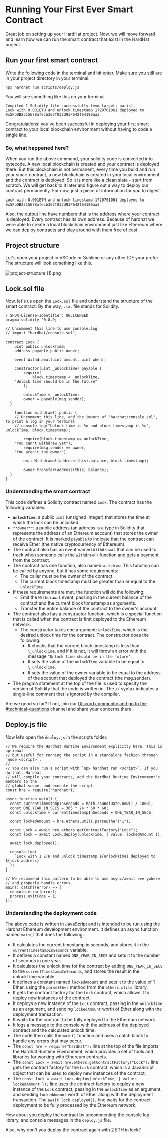 # Running Your First Ever Smart Contract

Great job on setting up your HardHat project. Now, we will move forward and learn how we can run the smart contract that exist in the HardHat project.

## Run your first smart contract

Write the following code in the terminal and hit enter. Make sure you still are in your project directory in your terminal.

```
npx hardhat run scripts/deploy.js
```

You will see something like this on your terminal.

```
Compiled 1 Solidity file successfully (evm target: paris).
Lock with 0.001ETH and unlock timestamp 1720701061 deployed to 0x5FbDB2315678afecb367f032d93F642f64180aa3
```

Congratulations! you've been successful in deploying your first smart contract to your local blockchain environment without having to code a single line.

### So, what happened here?

When you run the above command, your solidity code is converted into bytecode. A new local blockchain is created and your contract is deployed there. But this blockchain is not permanent, every time you build and run your smart contract, a new blockchain is created in your local environment and the contract is deployed. So it is more like a clean slate - start from scratch. We will get back to it later and figure out a way to deploy our contract permanently. For now, just a piece of information for you to digest.

```
Lock with 0.001ETH and unlock timestamp 1720701061 deployed to 0x5FbDB2315678afecb367f032d93F642f64180aa3
```

Also, the output line have numbers that is the address where your contract is deployed. Every contract has its own address. Because of hardhat we were able to create a local blockchain environment just like Ethereum where we can deploy contracts and play around with them free of cost.

## Project structure

Let's open your project in VSCode or Sublime or any other IDE your prefer. The structure will look something like this.

![project-structure (1).png](<https://github.com/0xmetaschool/Learning-Projects/blob/Add-GIFs-DAO/assests_for_all/How%20to%20write%20a%20smart%20contract%20and%20mint%20Elon%20Musk%20NFT%20on%20OpenSea/Running%20Your%20First%20Ever%20Smart%20Contract/project-structure_(1).png?raw=true>)

## Lock.sol file

Now, let's us open the `Lock.sol` file and understand the structure of the smart contract. By the way, `.sol` file stands for Solidity.

```
/ SPDX-License-Identifier: UNLICENSED
pragma solidity ^0.8.9;

// Uncomment this line to use console.log
// import "hardhat/console.sol";

contract Lock {
    uint public unlockTime;
    address payable public owner;

    event Withdrawal(uint amount, uint when);

    constructor(uint _unlockTime) payable {
        require(
            block.timestamp < _unlockTime,
    "Unlock time should be in the future"
        );

        unlockTime = _unlockTime;
        owner = payable(msg.sender);
  }

    function withdraw() public {
    // Uncomment this line, and the import of "hardhat/console.sol", to print a log in your terminal
    // console.log("Unlock time is %o and block timestamp is %o", unlockTime, block.timestamp);

        require(block.timestamp >= unlockTime,
    "You can't withdraw yet");
        require(msg.sender == owner,
    "You aren't the owner");

        emit Withdrawal(address(this).balance, block.timestamp);

        owner.transfer(address(this).balance);
  }
}

```

### Understanding the smart contract

This code defines a Solidity contract named `Lock`. The contract has the following variables:

- **`unlockTime`:** a public `uint` (unsigned integer) that stores the time at which the lock can be unlocked.
- `**owner**`_:_ a public address (an address is a type in Solidity that represents the address of an Ethereum account) that stores the owner of the contract. It is marked `payable` to indicate that the contract can receive Ether (the native cryptocurrency of Ethereum).
- The contract also has an event named `Withdrawal` that can be used to track when someone calls the `withdraw()` function and gets a payment from the contract.
- The contract has one function, also named `withdraw`. This function can be called by anyone, but it has some requirements:
  - The caller must be the owner of the contract.
  - The current block timestamp must be greater than or equal to the `unlockTime`.
- If these requirements are met, the function will do the following:
  - Emit the `Withdrawal` event, passing in the current balance of the contract and the current block timestamp as arguments.
  - Transfer the entire balance of the contract to the owner's account.
- The contract also has a constructor function, which is a special function that is called when the contract is first deployed to the Ethereum network.
  - The constructor takes one argument: `unlockTime`, which is the desired unlock time for the contract. The constructor does the following:
    - It checks that the current block timestamp is less than `\_unlockTime`, and if it is not, it will throw an error with the message `"Unlock time should be in the future"`.
    - It sets the value of the `unlockTime` variable to be equal to `\_unlockTime`.
    - It sets the value of the owner variable to be equal to the address of the account that deployed the contract (the msg.sender).
- The pragma statement at the top of the file is used to specify the version of Solidity that the code is written in. The `//` syntax indicates a single-line comment that is ignored by the compiler.

Are we good so far? If not, join our [Discord community and go to the #technical-questions](https://discord.com/channels/924956974628622346/1011880962801541120) channel and share your concerns there.

## Deploy.js file

Now let’s open the `deploy.js` in the scripts folder.

```
// We require the Hardhat Runtime Environment explicitly here. This is optional
// but useful for running the script in a standalone fashion through `node <script>`.
//
// You can also run a script with `npx hardhat run <script>`. If you do that, Hardhat
// will compile your contracts, add the Hardhat Runtime Environment's members to the
// global scope, and execute the script.
const hre = require("hardhat");

async function main() {
  const currentTimestampInSeconds = Math.round(Date.now() / 1000);
  const ONE_YEAR_IN_SECS = 365 * 24 * 60 * 60;
  const unlockTime = currentTimestampInSeconds + ONE_YEAR_IN_SECS;

  const lockedAmount = hre.ethers.utils.parseEther("1");

  const Lock = await hre.ethers.getContractFactory("Lock");
  const lock = await Lock.deploy(unlockTime, { value: lockedAmount });

  await lock.deployed();

  console.log(
    `Lock with 1 ETH and unlock timestamp ${unlockTime} deployed to ${lock.address}`
  );
}

// We recommend this pattern to be able to use async/await everywhere
// and properly handle errors.
main().catch((error) => {
  console.error(error);
  process.exitCode = 1;
});

```

### Understanding the deployment code

The above code is written in JavaScript and is intended to be run using the Hardhat Ethereum development environment. It defines an async function named `main()` that does the following:

- It calculates the current timestamp in seconds, and stores it in the `currentTimestampInSeconds` variable.
- It defines a constant named `ONE_YEAR_IN_SECS` and sets it to the number of seconds in one year.
- It calculates the unlock time for the contract by adding `ONE_YEAR_IN_SECS` to the `currentTimestampInSeconds`, and stores the result in the unlockTime variable.
- It defines a constant named `lockedAmount` and sets it to the value of 1 Ether, using the `parseEther` method from the `ethers.utils` library.
- It gets the contract factory for the `Lock` contract, which allows it to deploy new instances of the contract.
- It deploys a new instance of the `Lock` contract, passing in the `unlockTime` as an argument, and sending `lockedAmount` worth of Ether along with the deployment transaction.
- It waits for the contract to be fully deployed to the Ethereum network.
- It logs a message to the console with the address of the deployed contract and the calculated unlock time.
- The code then calls the `main()` function and uses a catch block to handle any errors that may occur.
- The `const hre = require("hardhat");` line at the top of the file imports the Hardhat Runtime Environment, which provides a set of tools and libraries for working with Ethereum contracts.
- The `const Lock = await hre.ethers.getContractFactory("Lock");` line gets the contract factory for the `Lock` contract, which is a JavaScript object that can be used to deploy new instances of the contract.
- The `const lock = await Lock.deploy(unlockTime, { value: lockedAmount });` line uses the contract factory to deploy a new instance of the `Lock` contract, passing in the `unlockTime` as an argument, and sending `lockedAmount` worth of Ether along with the deployment transaction. The `await lock.deployed();` line waits for the contract deployment to be fully processed by the Ethereum network.

How about you deploy the contract by uncommenting the console log library, and console messages in the `deploy.js` file.

Also, why don't you deploy the contract again with 2 ETH in lock?
